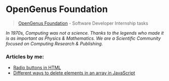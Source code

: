 # OpenGenus Foundation
> [OpenGenus Foundation](https://iq.opengenus.org/) - Software Developer Internship tasks

*In 1970s, Computing was not a science. Thanks to the legends who made it is as important as Physics & Mathematics. We are a Scientific Community focused on Computing Research & Publishing.*

### Articles by me:
* [Radio buttons in HTML](https://iq.opengenus.org/radio-buttons-in-html/)
* [Different ways to delete elements in an array in JavaScript](https://iq.opengenus.org/delete-elements-in-array-in-javascript/)
